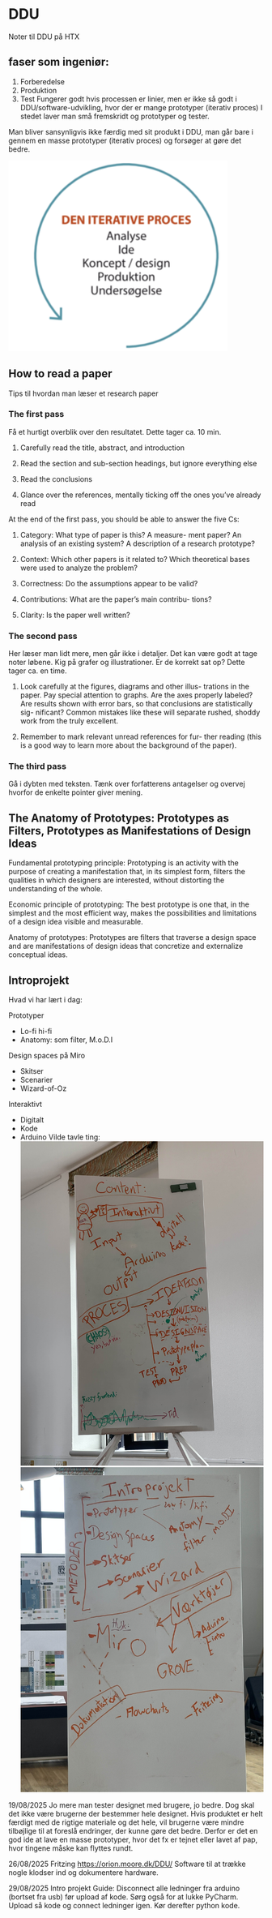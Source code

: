 # DDU
Noter til DDU på HTX

## faser som ingeniør:
1. Forberedelse
2. Produktion
3. Test
Fungerer godt hvis processen er linier, men er ikke så godt i DDU/software-udvikling, hvor der er mange prototyper (iterativ proces)
I stedet laver man små fremskridt og prototyper og tester.

Man bliver sansynligvis ikke færdig med sit produkt i DDU, man går bare i gennem en masse prototyper (iterativ proces) og forsøger at gøre det bedre.

![illustration af iterativ proces](Iterativ-proces.png)

## How to read a paper
Tips til hvordan man læser et research paper

### The first pass
Få et hurtigt overblik over den resultatet.
Dette tager ca. 10 min.

1. Carefully read the title, abstract, and introduction

2. Read the section and sub-section headings, but ignore
everything else

3. Read the conclusions

4. Glance over the references, mentally ticking off the
ones you’ve already read

At the end of the first pass, you should be able to answer
the five Cs:
1. Category: What type of paper is this? A measure-
ment paper? An analysis of an existing system? A
description of a research prototype?

2. Context: Which other papers is it related to? Which
theoretical bases were used to analyze the problem?

3. Correctness: Do the assumptions appear to be valid?

4. Contributions: What are the paper’s main contribu-
tions?

5. Clarity: Is the paper well written?

### The second pass
Her læser man lidt mere, men går ikke i detaljer. Det kan være godt at tage noter løbene.
Kig på grafer og illustrationer. Er de korrekt sat op?
Dette tager ca. en time.

1. Look carefully at the figures, diagrams and other illus-
trations in the paper. Pay special attention to graphs.
Are the axes properly labeled? Are results shown with
error bars, so that conclusions are statistically sig-
nificant? Common mistakes like these will separate
rushed, shoddy work from the truly excellent.

3. Remember to mark relevant unread references for fur-
ther reading (this is a good way to learn more about
the background of the paper).

### The third pass
Gå i dybten med teksten.
Tænk over forfatterens antagelser og overvej hvorfor de enkelte pointer giver mening.

## The Anatomy of Prototypes: Prototypes as Filters, Prototypes as Manifestations of Design Ideas

Fundamental prototyping principle:
Prototyping is an activity with the purpose of creating a manifestation that, in its simplest
form, filters the qualities in which designers are interested, without distorting the
understanding of the whole.

Economic principle of prototyping:
The best prototype is one that, in the simplest and the most efficient way, makes the possibilities
and limitations of a design idea visible and measurable.

Anatomy of prototypes:
Prototypes are filters that traverse a design space and are manifestations of design ideas that
concretize and externalize conceptual ideas.

## Introprojekt
Hvad vi har lært i dag:

Prototyper
* Lo-fi hi-fi
* Anatomy: som filter, M.o.D.I

Design spaces på Miro
* Skitser
* Scenarier
* Wizard-of-Oz

Interaktivt
* Digitalt
* Kode
* Arduino
Vilde tavle ting:
![tavle1](tavle1.jpg)
![tavle2](tavle2.jpg)


19/08/2025
Jo mere man tester designet med brugere, jo bedre. Dog skal det ikke være brugerne der bestemmer hele designet.
Hvis produktet er helt færdigt med de rigtige materiale og det hele, vil brugerne være mindre tilbøjlige til at foreslå endringer, der kunne gøre det bedre.
Derfor er det en god ide at lave en masse prototyper, hvor det fx er tejnet eller lavet af pap, hvor tingene måske kan flyttes rundt.

26/08/2025
Fritzing https://orion.moore.dk/DDU/
Software til at trække nogle klodser ind og dokumentere hardware. 

29/08/2025 Intro projekt
Guide: Disconnect alle ledninger fra arduino (bortset fra usb) før upload af kode. Sørg også for at lukke PyCharm. Upload så kode og connect ledninger igen.
Kør derefter python kode.

